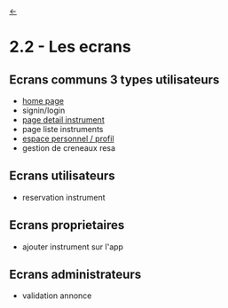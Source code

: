 <link rel="stylesheet" href="style.css"/>

[<p><span class="icon-big">&#8592;</span>](./2-analyse.md)

# 2.2 - Les ecrans

## Ecrans communs 3 types utilisateurs

- [home page](./wireframes/home-page.md)
- signin/login
- [page detail instrument](./wireframes/instrument-detail-page.md)
- page liste instruments
- [espace personnel / profil](./wireframes/profil-page.md)
- gestion de creneaux resa

## Ecrans utilisateurs

- reservation instrument

## Ecrans proprietaires

- ajouter instrument sur l'app

## Ecrans administrateurs

- validation annonce


